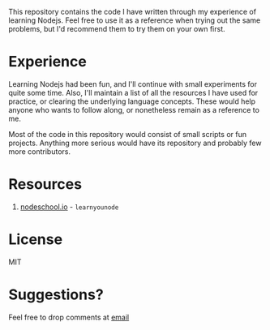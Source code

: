 This repository contains  the code I have written through my experience of
learning Nodejs. Feel free to use it as a reference when trying out the same
problems, but I'd recommend them to try them on your own first.

Experience
==========
Learning Nodejs had been fun, and I'll continue with small experiments for quite
some time. Also, I'll maintain a list of all the resources I have used for
practice, or clearing the underlying language concepts. These would help anyone
who wants to follow along, or nonetheless remain as a reference to me.

Most of the code in this repository would consist of small scripts or fun
projects.  Anything more serious would have its  repository and probably few
more contributors.

Resources
=========
1. [nodeschool.io](nodeschool.io) - `learnyounode`

License
=======
MIT

Suggestions?
============
Feel free to drop comments at [email](http://www.google.com/recaptcha/mailhide/d?k=01m5KaPKUB722l6ZnmA3cRXw==&c=GSe2D7Y3aIu4WlYFA8d2Vn_CQikB2LVUcd-pcfrlvOI=)
